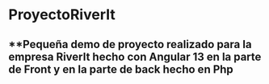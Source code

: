 # ProyectoRiverIt

## **Pequeña demo de proyecto realizado para la empresa RiverIt hecho con Angular 13 en la parte de Front y en la parte de back hecho en Php 
